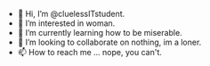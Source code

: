 - 👋 Hi, I’m @cluelessITstudent.
- 👀 I’m interested in woman.
- 🌱 I’m currently learning how to be miserable.
- 💞️ I’m looking to collaborate on nothing, im a loner.
- 📫 How to reach me ... nope, you can't.

<!---
cluelessITstudent/cluelessITstudent is a ✨ special ✨ repository because its `README.md` (this file) appears on your GitHub profile.
You can click the Preview link to take a look at your changes.
--->
